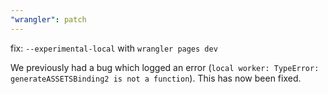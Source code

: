 ```yaml
---
"wrangler": patch
---
```


fix: `--experimental-local` with `wrangler pages dev`

We previously had a bug which logged an error (`local worker: TypeError: generateASSETSBinding2 is not a function`). This has now been fixed.
